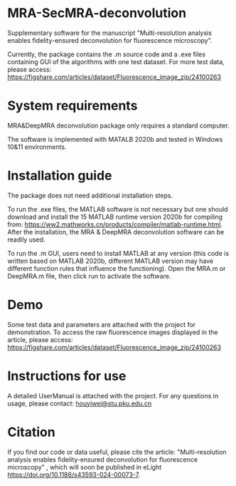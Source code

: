 # MRA-SecMRA-deconvolution
Supplementary software for the manuscript "Multi-resolution analysis enables fidelity-ensured deconvolution for fluorescence microscopy".

Currently, the package contains the .m source code and a .exe files containing GUI of the algorithms with one test dataset.
For more test data, please access: https://figshare.com/articles/dataset/Fluorescence_image_zip/24100263
# System requirements
MRA&DeepMRA deconvolution package only requires a standard computer.

The software is implemented with MATALB 2020b and tested in Windows 10&11 environments.
# Installation guide
The package does not need additional installation steps. 

To run the .exe files, the MATLAB software is not necessary but one should download and install the 15 MATLAB runtime version 2020b for compiling from: https://ww2.mathworks.cn/products/compiler/matlab-runtime.html. After the installation, the MRA & DeepMRA deconvolution software can be readily used.

To run the .m GUI, users need to install MATLAB at any version (this code is written based on MATLAB 2020b, different MATLAB version may have different function rules that influence the functioning). Open the MRA.m or DeepMRA.m file, then click run to activate the software.

# Demo
Some test data and parameters are attached with the project for demonstration. To access the raw fluorescence images displayed in the article, please access: https://figshare.com/articles/dataset/Fluorescence_image_zip/24100263

# Instructions for use
A detailed UserManual is attached with the project. For any questions in usage, please contact: houyiwei@stu.pku.edu.cn

# Citation
If you find our code or data useful, please cite the article: "Multi-resolution analysis enables fidelity-ensured deconvolution for fluorescence microscopy" , which will soon be published in eLight https://doi.org/10.1186/s43593-024-00073-7.
